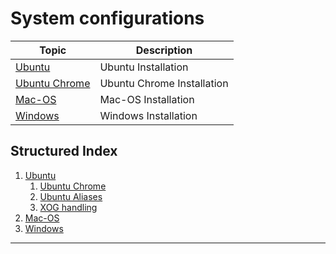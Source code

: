 # System configurations

|Topic|Description|
|---|---|
|[Ubuntu](./ubuntu/index.md)|Ubuntu Installation
|[Ubuntu Chrome](./ubuntu-chrome/index.md)|Ubuntu Chrome Installation
|[Mac-OS](./macos/index.md)|Mac-OS Installation
|[Windows](./windows/index.md)|Windows Installation

## Structured Index

1. [Ubuntu](./ubuntu/index.md)
   1. [Ubuntu Chrome](./ubuntu-chrome/index.md)
   2. [Ubuntu Aliases](./ubuntu/aliases.md)
   3. [XOG handling](./ubuntu/xorg.md)
2. [Mac-OS](./macos/index.md)
3. [Windows](./windows/index.md)

---
